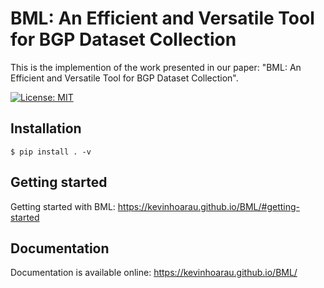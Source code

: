 # BML: An Efficient and Versatile Tool for BGP Dataset Collection

This is the implemention of the work presented in our paper:
"BML: An Efficient and Versatile Tool for BGP Dataset Collection".

[![License: MIT](https://img.shields.io/badge/License-MIT-yellow.svg)](https://opensource.org/licenses/MIT)

## Installation

```console
$ pip install . -v
```

## Getting started

Getting started with BML: https://kevinhoarau.github.io/BML/#getting-started

## Documentation

Documentation is available online: https://kevinhoarau.github.io/BML/

